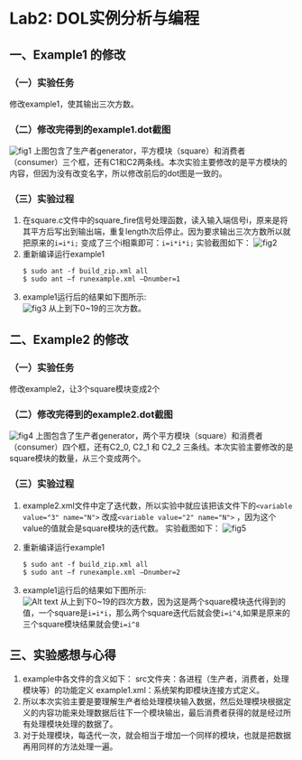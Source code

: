 # Lab2: DOL实例分析与编程
## 一、Example1 的修改
### （一）实验任务
修改example1，使其输出三次方数。
### （二）修改完得到的example1.dot截图
![fig1](./example1_dot.png)
上图包含了生产者generator，平方模块（square）和消费者（consumer）三个框，还有C1和C2两条线。本次实验主要修改的是平方模块的内容，但因为没有改变名字，所以修改前后的dot图是一致的。
### （三）实验过程
1. 在square.c文件中的square_fire信号处理函数，读入输入端信号i，原来是将其平方后写出到输出端，重复length次后停止。因为要求输出三次方数所以就把原来的`i=i*i;` 变成了三个i相乘即可：`i=i*i*i;`
 实验截图如下：
 ![fig2](./example1_square.png)
2. 重新编译运行example1
    ```    
	$ sudo ant -f build_zip.xml all
    $ sudo ant –f runexample.xml –Dnumber=1
    ```
3. example1运行后的结果如下图所示:  
   ![fig3](./example1.png)
	从上到下0~19的三次方数。 
## 二、Example2 的修改
### （一）实验任务
修改example2，让3个square模块变成2个
### （二）修改完得到的example2.dot截图
![fig4](./example2_dot.png)
上图包含了生产者generator，两个平方模块（square）和消费者（consumer）四个框，还有C2_0, C2_1 和 C2_2 三条线。本次实验主要修改的是square模块的数量，从三个变成两个。
### （三）实验过程
1. example2.xml文件中定了迭代数，所以实验中就应该把该文件下的`<variable value="3" name="N">` 改成`<variable value="2" name="N">` ，因为这个value的值就会是square模块的迭代数。
 实验截图如下：
 ![fig5](./example2_xml.png)

2. 重新编译运行example1
    ```    
	$ sudo ant -f build_zip.xml all
    $ sudo ant –f runexample.xml –Dnumber=2
    ```
3. example1运行后的结果如下图所示:  
   ![Alt text](./example2.png)
   从上到下0~19的四次方数，因为这是两个square模块迭代得到的值，一个square是`i=i*i`，那么两个square迭代后就会使`i=i^4`,如果是原来的三个square模块结果就会使`i=i^8`
## 三、实验感想与心得
1. example中各文件的含义如下：
    src文件夹：各进程（生产者，消费者，处理模块等）的功能定义
    example1.xml：系统架构即模块连接方式定义。
2. 所以本次实验主要是要理解生产者给处理模块输入数据，然后处理模块根据定义的内容功能来处理数据后往下一个模块输出，最后消费者获得的就是经过所有处理模块处理的数据了。
3. 对于处理模块，每迭代一次，就会相当于增加一个同样的模块，也就是把数据再用同样的方法处理一遍。
